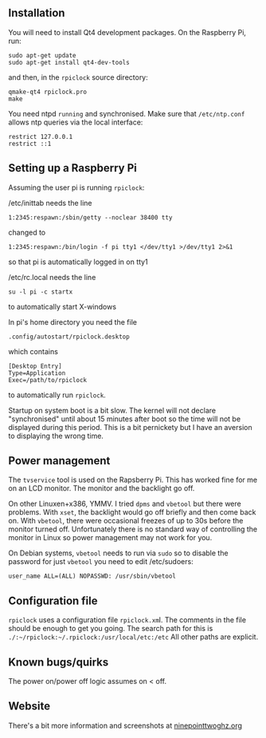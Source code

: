 Installation
------------

You will need to install Qt4 development packages.
On the Raspberry Pi, run:

	sudo apt-get update
	sudo apt-get install qt4-dev-tools
	
and then, in the `rpiclock` source directory:

	qmake-qt4 rpiclock.pro
	make

You need ntpd `running` and synchronised.
Make sure that `/etc/ntp.conf` allows ntp queries via the local interface:

	restrict 127.0.0.1
	restrict ::1
	
Setting up a Raspberry Pi 
-------------------------

Assuming the user pi is running `rpiclock`:

/etc/inittab needs the line

	1:2345:respawn:/sbin/getty --noclear 38400 tty
	
changed to

	1:2345:respawn:/bin/login -f pi tty1 </dev/tty1 >/dev/tty1 2>&1

so that pi is automatically logged in on tty1

/etc/rc.local needs the line

	su -l pi -c startx
	
to automatically start X-windows

In pi's home directory you need the file

	.config/autostart/rpiclock.desktop
	
which contains

	[Desktop Entry]
	Type=Application
	Exec=/path/to/rpiclock

to automatically run `rpiclock`.


Startup on system boot is a bit slow. The kernel will not declare "synchronised" until about 15 minutes after boot
so the time will not be displayed during this period. This is a bit pernickety but I have an aversion to displaying
the wrong time.

Power management
----------------

The `tvservice` tool is used on the Rapsberry Pi. This has worked fine for me on an LCD monitor. The monitor and the backlight go off.

On other Linuxen+x386, YMMV. I tried `dpms` and `vbetool` but there were problems. With `xset`, the backlight would go off briefly and then come back on. With `vbetool`, there were occasional freezes of up to 30s before the monitor turned off. Unfortunately there is no standard way of controlling the monitor in Linux so power management may not work for you.

On Debian systems, `vbetool` needs to run via `sudo` so to disable the password for just `vbetool` you need to edit /etc/sudoers:

	user_name ALL=(ALL) NOPASSWD: /usr/sbin/vbetool
	
Configuration file
------------------

`rpiclock` uses a configuration file `rpiclock.xm`l. The comments in the file should be enough to get you going.
The search path for this is `./:~/rpiclock:~/.rpiclock:/usr/local/etc:/etc`
All other paths are explicit.

Known bugs/quirks
-----------------

The power on/power off logic assumes on < off.

Website
-------

There's a bit more information and screenshots at [ninepointtwoghz.org](http://ninepointtwoghz.org/rpiclock.php)